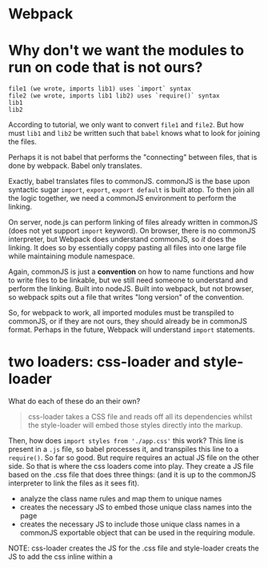 # Webpack

# Why don't we want the modules to run on code that is not ours?

```
file1 (we wrote, imports lib1) uses `import` syntax
file2 (we wrote, imports lib1 lib2) uses `require()` syntax
lib1
lib2
```

According to tutorial, we only want to convert `file1` and `file2`. But how must `lib1` and `lib2` be written such that `babel` knows what to look for joining the files.

Perhaps it is not babel that performs the "connecting" between files, that is done by webpack. Babel only translates.

Exactly, babel translates files to commonJS. commonJS is the base upon syntactic sugar `import`, `export`, `export default` is built atop. To then join all the logic together, we need a commonJS environment to perform the linking.

On server, node.js can perform linking of files already written in commonJS (does not yet support `import` keyword). On browser, there is no commonJS  interpreter, but Webpack does understand commonJS, so *it* does the linking. It does so by essentially coppy pasting all files into one large file while maintaining module namespace.

Again, commonJS is just a **convention** on how to name functions and how to write files to be linkable, but we still need someone to understand and perform the linking. Built into nodeJS. Built into webpack,  but not browser, so webpack spits out a file that writes "long version" of the convention.

So, for webpack to work, all imported modules must be transpiled to commonJS, or if they are not ours, they should already be in commonJS format. Perhaps in the future, Webpack  will understand `import` statements.

# two loaders: css-loader and style-loader

What do each of these do an their own?

> css-loader takes a CSS file and reads off all its dependencies whilst the style-loader will embed those styles directly into the markup.

Then, how does `import styles from './app.css'` this work? This line is present in a `.js` file, so babel processes it, and transpiles this line to a `require()`. So far so good. But require requires an actual JS file on the other side. So that is where the css loaders come into play. They create a JS file based on the .css file that does three things: (and it is up to the commonJS interpreter to link the  files as it sees fit).

* analyze the class name rules and map them to unique names
* creates the necessary JS to embed those unique class names into the page
* creates the necessary JS to include those unique class names in a commonJS exportable object that can be used in the requiring module.

NOTE: css-loader creates the JS for the .css file and style-loader creats the JS to add the css inline within a <style> html tag.

I think the style loader goes one step further and makes the class names available as non-modified unique string names, or maybe its the other way around. who knows, let me inspect.

Note that so far we have not used the imported variable. We could as well just immported the css without creating the variable.

```sh
npm i -D extract-text-webpack-plugin
```

Can use this plugin to create separate, linkable (from html) css file.

```js
{
  test: /\.css/,
  loader: ExtractTextPlugin.extract('css'),
}

// and

plugins: [
  new ExtractTextPlugin('styles.css')
]
```

Does not inject a style tag with actual css, instead compiles all css into a single file. We will then need to link to it in the html.

```html
<link href="style.css" rel="stylesheet">
```

Up to this point, the css styles are still global. The only benefit using this approach is we make sure that the `.css` file is present and that the project won't build unless it exists.

And now, we start making the changes to make it modular.

CSS modules is only the system by which css can be processed within JS and attached to the browser, either by exporting into a separate .css file, injecting inline <style> tag, or even (not seen here) attach inline css to the elements themselves.

The thing is that we can play with the classes and insert elements in the .html file, but if we do this, and establish dependencies using JS import, but there is no connection b/w the tags in the html file and the classes we are playing with in JS. That  is, we are still uisng GLOBAL css (normal css). And the objective is to use modular css by essentially using global css with auto-generated crazy hashed random class names to give the illusion of local scoped css modules. But to do that, we must tie the generated class names to the html tags. So we must manage our html from within JS as well, which is when document.write() comes into play.

Which is why React is great, because it has ReactDOM.render() instead of using document.write(). But essentially both inject html into the DOM. So having the mechanism for html injection secured, we can then use the whole react framework. The whole framework is based on injecting HTML. great!

# loader is not same as loaders

`loader` prop only takes a single loader names as a string.

`loaders` (plural) prop takes any number of loaders as an array of strings.

# Static generator plugin

Requires a function

```js
function (locals, callback) {
  // locals represents the route we want rendered
  callback(err /*null*/, HTMLString)
}
```

Then inside here we use a few React functions to understand the routes being passed to us, and we channel, using react functions, the result of the route location interpretation into our router, and ask another react function to turn that into html.



# CSS Modules and React

# Images

http://www.davidmeents.com/how-to-set-up-webpack-image-loader/

# Multiple entry points and backend webpack

https://leanpub.com/setting-up-es6/read#sec_nodejs-babel-static
https://webpack.github.io/docs/multiple-entry-points.html
